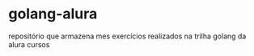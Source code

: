 # golang-alura
 repositório que armazena mes exercícios realizados na trilha golang da alura cursos

